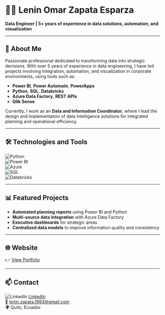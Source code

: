 # 👨‍💻 Lenin Omar Zapata Esparza

**Data Engineer | 5+ years of experience in data solutions, automation, and visualization**

---

## 🚀 About Me

Passionate professional dedicated to transforming data into strategic decisions. With over 5 years of experience in data engineering, I have led projects involving integration, automation, and visualization in corporate environments, using tools such as:

- **Power BI**, **Power Automate**, **PowerApps**  
- **Python**, **SQL**, **Databricks**  
- **Azure Data Factory**, **REST APIs**  
- **Qlik Sense**

Currently, I work as an **Data and Information Coordinator**, where I lead the design and implementation of data intelligence solutions for integrated planning and operational efficiency.

---

## 🛠️ Technologies and Tools

![Python](https://img.shields.io/badge/-Python-3776AB?style=flat&logo=python&logoColor=white)  
![Power BI](https://img.shields.io/badge/-Power%20BI-F2C811?style=flat&logo=powerbi&logoColor=black)  
![Azure](https://img.shields.io/badge/-Azure-0078D4?style=flat&logo=microsoftazure&logoColor=white)  
![SQL](https://img.shields.io/badge/-SQL-4479A1?style=flat&logo=postgresql&logoColor=white)  
![Databricks](https://img.shields.io/badge/-Databricks-E02020?style=flat&logo=databricks&logoColor=white)

---

## 📊 Featured Projects

- **Automated planning reports** using Power BI and Python  
- **Multi-source data integration** with Azure Data Factory  
- **Executive dashboards** for strategic areas  
- **Centralized data models** to improve information quality and consistency

---

## 🌐 Website

👉 [View Portfolio](https://lenin-zapata.github.io/profile/)

---

## 📫 Contact

![LinkedIn](https://img.shields.io/badge/-LinkedIn-0A66C2?style=flat&logo=linkedin&logoColor=white)  [LinkedIn](https://www.linkedin.com/in/leninzapata-profile/)  
📧 lenin.zapata.1993@gmail.com  
🌍 Quito, Ecuador
